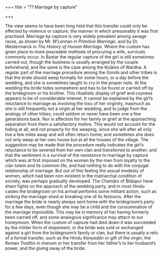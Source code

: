 +++
title = "71 Marriage by capture"

+++

The view seems to have been long held that this transfer could only be effected by violence or capture, the manner in which presumably it was first practised. Marriage by capture is very widely prevalent among savage races, as shown by Mr. M’Lennan in *Primitive Marriage*, and by Dr. Westermarck in *The History of Human Marriage*. Where the custom has given place to more peaceable methods of procuring a wife, survivals commonly occur. In Bastar the regular capture of the girl is still sometimes carried out, though the business is usually arranged by the couple beforehand, and the same is the case among the Kolāms of Wardha. A regular part of the marriage procedure among the Gonds and other tribes is that the bride should weep formally for some hours, or a day before the wedding, and she is sometimes taught to cry in the proper note. At the wedding the bride hides somewhere and has to be found or carried off by the bridegroom or his brother. This ritualistic display of grief and coyness appears to be of considerable interest. It cannot be explained by the girl’s reluctance to marriage as involving the loss of her virginity, inasmuch as she is still frequently not a virgin at her wedding, and to judge from the analogy of other tribes, could seldom or never have been one a few generations back. Nor is affection for her family or grief at the approaching separation from them a satisfactory motive. This would not account for the hiding at all, and not properly for the weeping, since she will after all only live a few miles away and will often return home; and sometimes she does not only weep at her own house but at all the houses of the village. The suggestion may be made that the procedure really indicates the girl’s reluctance to be severed from her own clan and transferred to another; and that the sentiment is a survival of the resistance to marriage by capture which was at first imposed on the women by the men from loyalty to the clan totem and its common life, and had nothing to do with the conjugal relationship of marriage. But out of this feeling the sexual modesty of women, which had been non-existent in the matriarchal condition of society, was perhaps gradually developed. The Chamārs of Bilāspur have sham fights on the approach of the wedding party, and in most Hindu castes the bridegroom on his arrival performs some militant action, such as striking the marriage-shed or breaking one of its festoons. After the marriage the bride is nearly always sent home with the bridegroom’s party for a few days, even though she may be a child and the consummation of the marriage impossible. This may be in memory of her having formerly been carried off, and some analogous significance may attach to our honeymoon. When the custom of capture had died down it was succeeded by the milder form of elopement, or the bride was sold or exchanged against a girl from the bridegroom’s family or clan, but there is usually a relic of a formal transfer, such as the Hindu *Kanyadān* or gift of the virgin, the Roman *Traditio in manum* or her transfer from her father’s to her husband’s power, and the giving away of the bride. 

